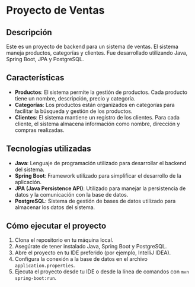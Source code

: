 # Proyecto de Ventas

## Descripción

Este es un proyecto de backend para un sistema de ventas. El sistema maneja productos, categorías y clientes. Fue desarrollado utilizando Java, Spring Boot, JPA y PostgreSQL.

## Características

- **Productos**: El sistema permite la gestión de productos. Cada producto tiene un nombre, descripción, precio y categoría.
- **Categorías**: Los productos están organizados en categorías para facilitar la búsqueda y gestión de los productos.
- **Clientes**: El sistema mantiene un registro de los clientes. Para cada cliente, el sistema almacena información como nombre, dirección y compras realizadas.

## Tecnologías utilizadas

- **Java**: Lenguaje de programación utilizado para desarrollar el backend del sistema.
- **Spring Boot**: Framework utilizado para simplificar el desarrollo de la aplicación.
- **JPA (Java Persistence API)**: Utilizado para manejar la persistencia de datos y la comunicación con la base de datos.
- **PostgreSQL**: Sistema de gestión de bases de datos utilizado para almacenar los datos del sistema.

## Cómo ejecutar el proyecto

1. Clona el repositorio en tu máquina local.
2. Asegúrate de tener instalado Java, Spring Boot y PostgreSQL.
3. Abre el proyecto en tu IDE preferido (por ejemplo, IntelliJ IDEA).
4. Configura la conexión a la base de datos en el archivo `application.properties`.
5. Ejecuta el proyecto desde tu IDE o desde la línea de comandos con `mvn spring-boot:run`.

